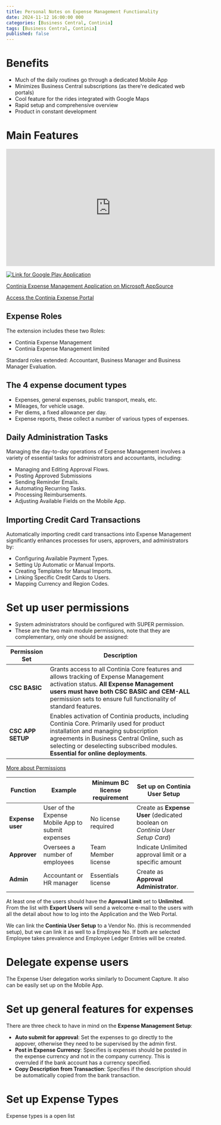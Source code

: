 ```yaml
---
title: Personal Notes on Expense Management Functionality
date: 2024-11-12 16:00:00 000
categories: [Business Central, Continia]
tags: [Business Central, Continia]
published: false
---
```

# Benefits

* Much of the daily routines go through a dedicated Mobile App
* Minimizes Business Central subscriptions (as there're dedicated web portals)
* Cool feature for the rides integrated with Google Maps
* Rapid setup and comprehensive overview
* Product in constant development
 
# Main Features

<iframe width="560" height="315" src="https://www.youtube.com/embed/3REgOXlJoyE" title="Certificaciones de Continia para Business Central" frameborder="0" allow="accelerometer; autoplay; clipboard-write; encrypted-media; gyroscope; picture-in-picture; web-share" allowfullscreen></iframe>

<!-- Not required... it displays fine
Si tienes problemas para visualizar el video, [haz clic aquí para verlo en YouTube](https://www.youtube.com/watch?v=3REgOXlJoyE).
-->

[![Link for Google Play Application](https://play.google.com/intl/en_us/badges/static/images/badges/es_badge_web_generic.png)](https://play.google.com/store/apps/details?id=continiaexpensemanagement2.droid&hl=es)

[Continia Expense Management Application on Microsoft AppSource](https://appsource.microsoft.com/en-US/product/dynamics-365-business-central/PUBID.continia365%7CAID.8d4eab29-8c7f-4b6c-be9a-b7fdfb9da196%7CPAPPID.8d4eab29-8c7f-4b6c-be9a-b7fdfb9da196)

[Access the Continia Expense Portal](https://cem.continiaonline.com/Account/Login)

## Expense Roles

The extension includes these two Roles:

* Continia Expense Management
* Continia Expense Management limited

Standard roles extended: Accountant, Business Manager and Business Manager Evaluation.

## The 4 expense document types

* Expenses, general expenses, public transport, meals, etc.
* Mileages, for vehicle usage.
* Per diems, a fixed allowance per day.
* Expense reports, these collect a number of various types of expenses.

## Daily Administration Tasks

Managing the day-to-day operations of Expense Management involves a variety of essential tasks for administrators and accountants, including:

- Managing and Editing Approval Flows.
- Posting Approved Submissions
- Sending Reminder Emails.
- Automating Recurring Tasks.
- Processing Reimbursements.
- Adjusting Available Fields on the Mobile App.


## **Importing Credit Card Transactions**

Automatically importing credit card transactions into Expense Management significantly enhances processes for users, approvers, and administrators by:

- Configuring Available Payment Types.
- Setting Up Automatic or Manual Imports.
- Creating Templates for Manual Imports.
- Linking Specific Credit Cards to Users.
- Mapping Currency and Region Codes.

# Set up user permissions

* System administrators should be configured with SUPER permission.
* These are the two main module permissions, note that they are complementary, only one should be assigned:
  
| **Permission Set** | **Description** 
|---|---|
| **CSC BASIC**| Grants access to all Continia Core features and allows tracking of Expense Management activation status. **All Expense Management users must have both CSC BASIC and CEM-ALL** permission sets to ensure full functionality of standard features.|
| **CSC APP SETUP**| Enables activation of Continia products, including Continia Core. Primarily used for product installation and managing subscription agreements in Business Central Online, such as selecting or deselecting subscribed modules. **Essential for online deployments**.|

[More about Permissions](http://go.continia.com/docs/en-us/em/linkid=em-62)

|Function|Example|Minimum BC license requirement|Set up on Continia User Setup|
|---|---|---|---|
|**Expense user**|User of the Expense Mobile App to submit expenses|No license required|Create as **Expense User** (dedicated boolean on *Continia User Setup Card*)|
|**Approver**|Oversees a number of employees|Team Member license|Indicate Unlimited approval limit or a specific amount|
|**Admin**|Accountant or HR manager|Essentials license|Create as **Approval Administrator**.|

At least one of the users should have the **Aproval Limit** set to **Unlimited**.
From the list with **Export Users** will send a welcome e-mail to the users with all the detail about how to log into the Application and the Web Portal.

We can link the **Continia User Setup** to a Vendor No. (this is recommended setup), but we can link it as well to a Employee No. If both are selected Employee takes prevalence and Employee Ledger Entries will be created.

# Delegate expense users
The Expense User delegation works similarly to Document Capture. It also can be easily set up on the Mobile App.

# Set up general features for expenses

There are three check to have in mind on the **Expense Management Setup**:
* **Auto submit for approval**: Set the expenses to go directly to the appover, otherwise they need to be supervised by the admin first.
* **Post in Expense Currency**: Specifies is expenses should be posted in the expense currency and not in the company currency. This is overruled if the bank account has a currency specified.
* **Copy Description from Transaction**: Specifies if the description should be automatically copied from the bank transaction.

# Set up Expense Types

Expense types is a open list 
